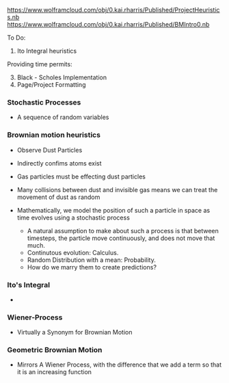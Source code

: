 https://www.wolframcloud.com/obj/0.kai.rharris/Published/ProjectHeuristics.nb
https://www.wolframcloud.com/obj/0.kai.rharris/Published/BMIntro0.nb

To Do:

1. Ito Integral heuristics

Providing time permits:

3. Black - Scholes Implementation
4. Page/Project Formatting


### Stochastic Processes

  - A sequence of random variables
  
### Brownian motion heuristics

  - Observe Dust Particles
  - Indirectly confims atoms exist
  - Gas particles must be effecting dust particles
  - Many collisions between dust and invisible gas means we can treat the movement of dust as random

  - Mathematically, we model the position of such a particle in space as time evolves using a stochastic process
    - A natural assumption to make about such a process is that between timesteps, the particle move continuously, and does not move that much.
    - Continutous evolution: Calculus.
    - Random Distribution with a mean: Probability.
    - How do we marry them to create predictions?

### Ito's Integral
  
  - 

### Wiener-Process

   - Virtually a Synonym for Brownian Motion

### Geometric Brownian Motion

  - Mirrors A Wiener Process, with the difference that we add a term so that it is an increasing function
